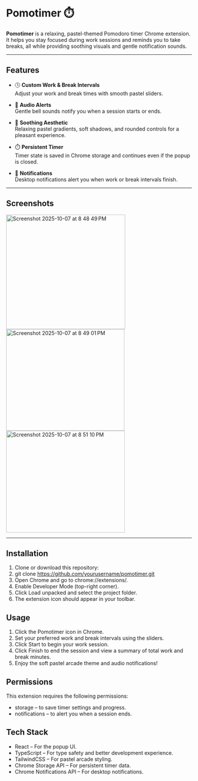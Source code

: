 # Pomotimer ⏱️

**Pomotimer** is a relaxing, pastel-themed Pomodoro timer Chrome extension. It helps you stay focused during work sessions and reminds you to take breaks, all while providing soothing visuals and gentle notification sounds.

---

## Features

- 🕓 **Custom Work & Break Intervals**  
  Adjust your work and break times with smooth pastel sliders.

- 🎵 **Audio Alerts**  
  Gentle bell sounds notify you when a session starts or ends.

- 🎨 **Soothing Aesthetic**  
  Relaxing pastel gradients, soft shadows, and rounded controls for a pleasant experience.

- ⏱️ **Persistent Timer**  
  Timer state is saved in Chrome storage and continues even if the popup is closed.

- 🔔 **Notifications**  
  Desktop notifications alert you when work or break intervals finish.

---

## Screenshots
<img width="323" height="310" alt="Screenshot 2025-10-07 at 8 48 49 PM" src="https://github.com/user-attachments/assets/54f1ebeb-bb5c-472c-ab09-68f116977dbc" />

<img width="321" height="275" alt="Screenshot 2025-10-07 at 8 49 01 PM" src="https://github.com/user-attachments/assets/7bf1fa35-01e9-4be3-b189-80c16777f373" />

<img width="322" height="276" alt="Screenshot 2025-10-07 at 8 51 10 PM" src="https://github.com/user-attachments/assets/da16af96-7b8f-43da-869d-68453a6d024b" />

---

## Installation

1. Clone or download this repository:
2. git clone https://github.com/yourusername/pomotimer.git
3. Open Chrome and go to chrome://extensions/.
4. Enable Developer Mode (top-right corner).
5. Click Load unpacked and select the project folder.
6. The extension icon should appear in your toolbar.

## Usage

1. Click the Pomotimer icon in Chrome.
2. Set your preferred work and break intervals using the sliders.
3. Click Start to begin your work session.
4. Click Finish to end the session and view a summary of total work and break minutes.
5. Enjoy the soft pastel arcade theme and audio notifications!

## Permissions

This extension requires the following permissions:
- storage – to save timer settings and progress.
- notifications – to alert you when a session ends.

## Tech Stack

- React – For the popup UI.
- TypeScript – For type safety and better development experience.
- TailwindCSS – For pastel arcade styling.
- Chrome Storage API – For persistent timer data.
- Chrome Notifications API – For desktop notifications.

